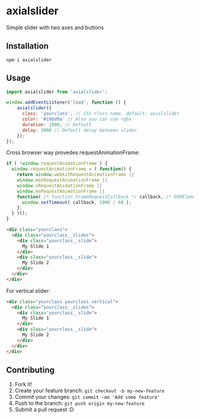 # axialslider

Simple slider with two axes and buttons

## Installation

    npm i axialslider

## Usage

```javascript
import axialslider from 'axialslider';

window.addEventListener('load', function () {
    axialslider({
      class: 'yourclass', // CSS class name, default: axialslider
      color: '#19bd9a' // Also you can use rgba
      duration: 1000, // Default
      delay: 3000 // Default delay between slides
    });
});
```

Cross browser way provedes requestAnimationFrame:

```javascript
if ( !window.requestAnimationFrame ) {
  window.requestAnimationFrame = ( function() {
    return window.webkitRequestAnimationFrame ||
    window.mozRequestAnimationFrame ||
    window.oRequestAnimationFrame ||
    window.msRequestAnimationFrame ||
    function( /* function FrameRequestCallback */ callback, /* DOMElement Element */ element ) {
      window.setTimeout( callback, 1000 / 60 );
    };
  } )();
}
```

```html
<div class="yourclass">
  <div class="yourclass__slides">
    <div class="yourclass__slide">
      My Slide 1
    </div>
    <div class="yourclass__slide">
      My Slide 2
    </div>
  </div>
</div>
```

For vertical slider:
```html
<div class="yourclass yourclass_vertical">
  <div class="yourclass__slides">
    <div class="yourclass__slide">
      My Slide 1
    </div>
    <div class="yourclass__slide">
      My Slide 2
    </div>
  </div>
</div>
```

## Contributing

1. Fork it!
2. Create your feature branch: `git checkout -b my-new-feature`
3. Commit your changes: `git commit -am 'Add some feature'`
4. Push to the branch: `git push origin my-new-feature`
5. Submit a pull request :D
